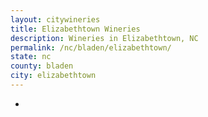 ```yaml
---
layout: citywineries
title: Elizabethtown Wineries
description: Wineries in Elizabethtown, NC
permalink: /nc/bladen/elizabethtown/
state: nc
county: bladen
city: elizabethtown
---
```

-
